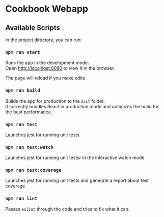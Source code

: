 # Cookbook Webapp
## Available Scripts

In the project directory, you can run:

### `npm run start`

Runs the app in the development mode.<br />
Open [http://localhost:8080](http://localhost:8080) to view it in the browser.

The page will reload if you make edits

### `npm run build`

Builds the app for production to the `dist` folder.</br>
It correctly bundles React in production mode and optimizes the build for the best performance.

### `npm run test`

Launches jest for running unit tests

### `npm run test:watch`

Launches jest for running unit testsr in the interactive watch mode

### `npm run test:coverage`

Launches jest for running unit tests and generate a report about test coverage

### `npm run lint`

Passes `eslint` through the code and tries to fix what it can.

